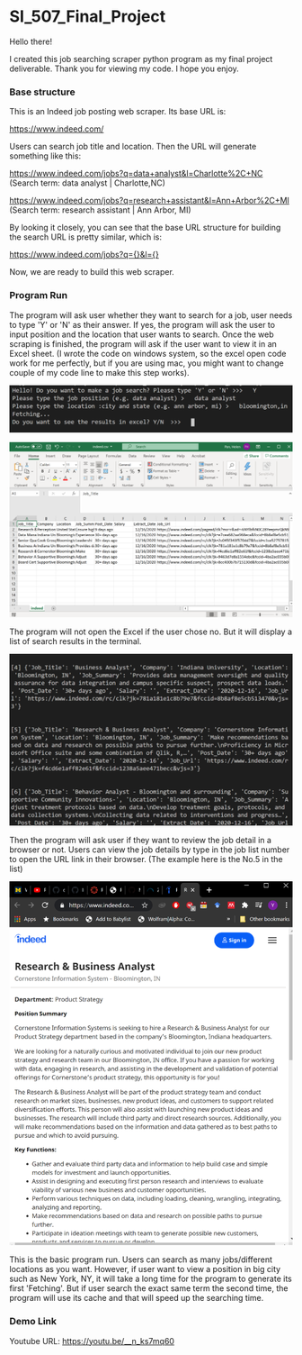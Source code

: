 # SI_507_Final_Project

Hello there!

I created this job searching scraper python program as my final project deliverable. Thank you for viewing my code. I hope you enjoy. 



### Base structure

This is an Indeed job posting web scraper. Its base URL is: 

https://www.indeed.com/

Users can search job title and location. Then the URL will generate something like this:

https://www.indeed.com/jobs?q=data+analyst&l=Charlotte%2C+NC  (Search term: data analyst | Charlotte,NC)

https://www.indeed.com/jobs?q=research+assistant&l=Ann+Arbor%2C+MI (Search term: research assistant | Ann Arbor, MI)

By looking it closely, you can see that the base URL structure for building the search URL is pretty similar, which is:

https://www.indeed.com/jobs?q={}&l={}



 Now, we are ready to build this web scraper. 



### Program Run

The program will ask user whether they want to search for a job, user needs to type 'Y' or 'N' as their answer. If yes, the program will ask the user to input position and the location that user wants to search. Once the web scraping is finished, the program will ask if the user want to view it in an Excel sheet. (I wrote the code on windows system, so the excel open code work for me perfectly, but if you are using mac, you might want to change couple of my code line to make this step works).  

![](picture/image-20201216121201978.png)

![](picture/image-20201216121704420.png)



The program will not open the Excel if the user chose no. But it will display a list of search results in the terminal.  

![](picture/image-20201216121857704.png)



Then the program will ask user if they want to review the job detail in a browser or not. Users can view the job details by type in the job list number to open the URL link in their browser. (The example here is the No.5 in the list)

![](picture/image-20201216122146115.png)

 

This is the basic program run. Users can search as many jobs/different locations as you want. However, if user want to view a position in big city such as New York, NY, it will take a long time for the program to generate its first 'Fetching'. But if user search the exact same term the second time, the program will use its cache and that will speed up the searching time. 



### Demo Link

Youtube URL: https://youtu.be/__n_ks7mq60

